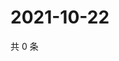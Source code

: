 # 2021-10-22

共 0 条

<!-- BEGIN WEIBO -->
<!-- 最后更新时间 Fri Oct 22 2021 15:00:51 GMT+0800 (China Standard Time) -->

<!-- END WEIBO -->
